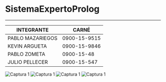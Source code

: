 # SistemaExpertoProlog
---

| INTEGRANTE | CARNÉ |
|------------|--------|
| PABLO MAZARIEGOS | 0900-15-9515 |
| KEVIN ARGUETA  | 0900-15-9846 |
| PABLO ZOMETA | 0900-15-48 |
| JULIO PELLECER | 0900-15-547 |



![Captura 1](https://i.imgur.com/Nt1Xurl.jpg)
![Captura 1](https://imgur.com/b8H3Gv9.jpg)
![Captura 1](https://imgur.com/qZqnwnK.jpg)
![Captura 1](https://imgur.com/Yw00hnc.jpg)

